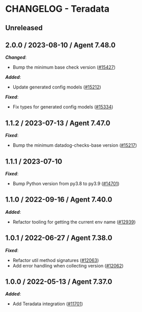 # CHANGELOG - Teradata

## Unreleased

## 2.0.0 / 2023-08-10 / Agent 7.48.0

***Changed***:

* Bump the minimum base check version ([#15427](https://github.com/DataDog/integrations-core/pull/15427))

***Added***:

* Update generated config models ([#15212](https://github.com/DataDog/integrations-core/pull/15212))

***Fixed***:

* Fix types for generated config models ([#15334](https://github.com/DataDog/integrations-core/pull/15334))

## 1.1.2 / 2023-07-13 / Agent 7.47.0

***Fixed***:

* Bump the minimum datadog-checks-base version ([#15217](https://github.com/DataDog/integrations-core/pull/15217))

## 1.1.1 / 2023-07-10

***Fixed***:

* Bump Python version from py3.8 to py3.9 ([#14701](https://github.com/DataDog/integrations-core/pull/14701))

## 1.1.0 / 2022-09-16 / Agent 7.40.0

***Added***:

* Refactor tooling for getting the current env name ([#12939](https://github.com/DataDog/integrations-core/pull/12939))

## 1.0.1 / 2022-06-27 / Agent 7.38.0

***Fixed***:

* Refactor util method signatures ([#12063](https://github.com/DataDog/integrations-core/pull/12063))
* Add error handling when collecting version ([#12062](https://github.com/DataDog/integrations-core/pull/12062))

## 1.0.0 / 2022-05-13 / Agent 7.37.0

***Added***:

* Add Teradata integration ([#11701](https://github.com/DataDog/integrations-core/pull/11701))

